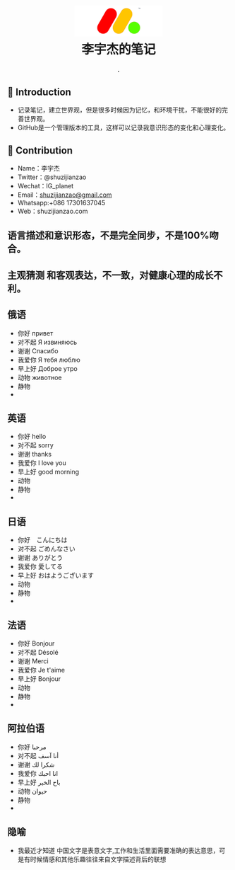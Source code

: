  <h1  align="center"> 
  <br>
  <a href="https://github.com/shuzijianzao/Spiral3D/blob/master/Picture/SHUZIJIANZAO"><img src="https://github.com/shuzijianzao/Spiral3D/blob/master/Picture/SHUZIJIANZAO.png" alt="SHUZIJIANZAO" width="200"></a>
  <br>
  李宇杰的笔记
  <br>
</h1>

<h4 align="center"><a href="http://shuzijianzao.com" target="_blank"></a>.</h4>

## 🚀 Introduction
- 记录笔记，建立世界观，但是很多时候因为记忆，和环境干扰，不能很好的完善世界观。
- GitHub是一个管理版本的工具，这样可以记录我意识形态的变化和心理变化。

## 👬 Contribution
- Name：李宇杰
- Twitter：@shuzijianzao
- Wechat：IG_planet
- Email：shuzijianzao@gmail.com
- Whatsapp:+086 17301637045
- Web：shuzijianzao.com

## 语言描述和意识形态，不是完全同步，不是100%吻合。

## 主观猜测 和客观表达，不一致，对健康心理的成长不利。

## 俄语
- 你好 привет
- 对不起 Я извиняюсь
- 谢谢 Спасибо
- 我爱你 Я тебя люблю
- 早上好 Доброе утро
- 动物 животное
- 静物
- 

## 英语
- 你好  hello
- 对不起  sorry
- 谢谢  thanks
- 我爱你 I love you
- 早上好 good morning
- 动物
- 静物
- 

## 日语
- 你好　こんにちは
- 对不起 ごめんなさい
- 谢谢  ありがとう
- 我爱你  愛してる
- 早上好 おはようございます
- 动物
- 静物
- 

## 法语
- 你好 Bonjour
- 对不起 Désolé
- 谢谢 Merci
- 我爱你  Je t'aime
- 早上好 Bonjour
- 动物 
- 静物 
- 
  
## 阿拉伯语
- 你好    مرحبا
- 对不起 أنا آسف
- 谢谢  شكرا لك
- 我爱你 انا احبك
- 早上好 باح الخير
- 动物   حيوان
- 静物
- 

##

## 隐喻
- 我最近才知道 中国文字是表意文字,工作和生活里面需要准确的表达意思，可是有时候情感和其他乐趣往往来自文字描述背后的联想